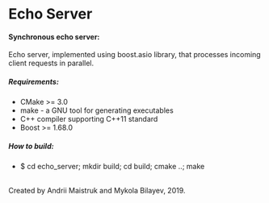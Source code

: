 # Echo Server

<h4>Synchronous echo server:</h4>
<p>Echo server, implemented using boost.asio library, that processes incoming client requests in parallel.</p> 
<h5>Requirements:</h5>
<ul>
    <li>CMake >= 3.0</li>
    <li>make - a GNU tool for generating executables</li>
    <li>C++ compiler supporting C++11 standard</li>
    <li> Boost >= 1.68.0</li>
</ul>
<h5>How to build:</h5>
<ul>
    <li>$ cd echo_server; mkdir build; cd build; cmake ..; make</li>
</ul>
<br>
<footer>Created by Andrii Maistruk and Mykola Bilayev, 2019.</footer>
